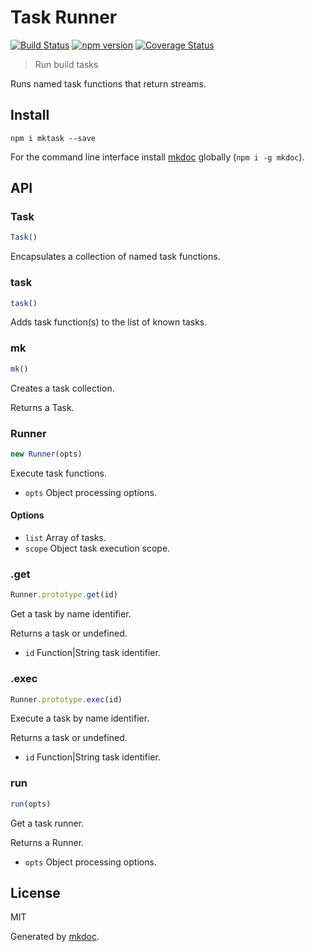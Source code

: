 # Task Runner

[![Build Status](https://travis-ci.org/mkdoc/mktask.svg?v=3)](https://travis-ci.org/mkdoc/mktask)
[![npm version](http://img.shields.io/npm/v/mktask.svg?v=3)](https://npmjs.org/package/mktask)
[![Coverage Status](https://coveralls.io/repos/mkdoc/mktask/badge.svg?branch=master&service=github&v=3)](https://coveralls.io/github/mkdoc/mktask?branch=master)

> Run build tasks

Runs named task functions that return streams.

## Install

```
npm i mktask --save
```

For the command line interface install [mkdoc][] globally (`npm i -g mkdoc`).

## API

### Task

```javascript
Task()
```

Encapsulates a collection of named task functions.

### task

```javascript
task()
```

Adds task function(s) to the list of known tasks.

### mk

```javascript
mk()
```

Creates a task collection.

Returns a Task.

### Runner

```javascript
new Runner(opts)
```

Execute task functions.

* `opts` Object processing options.

#### Options

* `list` Array of tasks.
* `scope` Object task execution scope.

### .get

```javascript
Runner.prototype.get(id)
```

Get a task by name identifier.

Returns a task or undefined.

* `id` Function|String task identifier.

### .exec

```javascript
Runner.prototype.exec(id)
```

Execute a task by name identifier.

Returns a task or undefined.

* `id` Function|String task identifier.

### run

```javascript
run(opts)
```

Get a task runner.

Returns a Runner.

* `opts` Object processing options.

## License

MIT

Generated by [mkdoc](https://github.com/mkdoc/mkdoc).

[mkdoc]: https://github.com/mkdoc/mkdoc
[mkparse]: https://github.com/mkdoc/mkparse
[commonmark]: http://commonmark.org
[npm]: https://www.npmjs.com
[github]: https://github.com
[jshint]: http://jshint.com
[jscs]: http://jscs.info

